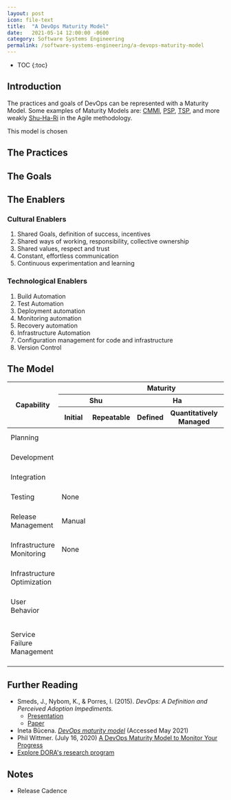 ```yaml
---
layout: post
icon: file-text
title:  "A DevOps Maturity Model"
date:   2021-05-14 12:00:00 -0600
category: Software Systems Engineering
permalink: /software-systems-engineering/a-devops-maturity-model
---
```


* TOC
{:toc}

## Introduction

The practices and goals of DevOps can be represented with a Maturity Model.
Some examples of Maturity Models are:
[CMMI](https://en.wikipedia.org/wiki/Capability_Maturity_Model_Integration),
[PSP](https://en.wikipedia.org/wiki/Personal_software_process),
[TSP](https://en.wikipedia.org/wiki/Team_software_process),
and more weakly [Shu-Ha-Ri](https://www.scrum.org/resources/blog/shu-ha-ri-professional-coaching)
in the Agile methodology.

This model is chosen

## The Practices

## The Goals

## The Enablers

### Cultural Enablers

1. Shared Goals, definition of success, incentives
2. Shared ways of working, responsibility, collective ownership
3. Shared values, respect and trust
4. Constant, effortless communication
5. Continuous experimentation and learning

### Technological Enablers

1. Build Automation
2. Test Automation
3. Deployment automation
4. Monitoring automation
5. Recovery automation
6. Infrastructure Automation
7. Configuration management for code and infrastructure
8. Version Control

## The Model

<table>
  <thead>
    <tr>
      <th rowspan="3">Capability</th>
      <th colspan="5">Maturity</th>
      <th rowspan="3">Goal</th>
    </tr>
    <tr>
      <th colspan="2">Shu</th>
      <th colspan="2">Ha</th>
      <th colspan="1">Ri</th>
    </tr>
    <tr>
      <th>Initial</th>
      <th>Repeatable</th>
      <th>Defined</th>
      <th>Quantitatively Managed</th>
      <th>Optimizing</th>
    </tr>
  </thead>
  <tbody>
    <tr>
      <td>Planning</td>
      <td colspan="5">&nbsp;</td>
      <td>Continuous Planning</td>
    </tr>
    <tr>
      <td>Development</td>
      <td colspan="5">&nbsp;</td>
      <td>Continuous Development</td>
    </tr>
    <tr>
      <td>Integration</td>
      <td colspan="5">&nbsp;</td>
      <td>Continuous Integration</td>
    </tr>
    <tr>
      <td>Testing</td>
      <td>None</td>
      <td colspan="4">&nbsp;</td>
      <td>Continuous Testing</td>
    </tr>
    <tr>
      <td>Release Management</td>
      <td>Manual</td>
      <td colspan="4">&nbsp;</td>
      <td>Continuous Release Management</td>
    </tr>
    <tr>
      <td>Infrastructure Monitoring</td>
      <td>None</td>
      <td colspan="4">&nbsp;</td>
      <td>Continuous Infrastructure Monitoring</td>
    </tr>
    <tr>
      <td>Infrastructure Optimization</td>
      <td colspan="5">&nbsp;</td>
      <td>Continuous Infrastructure Optimization</td>
    </tr>
    <tr>
      <td>User Behavior</td>
      <td colspan="5">&nbsp;</td>
      <td>Continuous Monitoring &amp; Feedback</td>
    </tr>
    <tr>
      <td>Service Failure Management</td>
      <td colspan="5">&nbsp;</td>
      <td>Service Failure Recovery Without Delay</td>
    </tr>
  </tbody>
</table>

## Further Reading

* Smeds, J., Nybom, K., & Porres, I. (2015). _DevOps: A Definition and Perceived Adoption Impediments._
  * [Presentation](https://pdfs.semanticscholar.org/ea36/96c46ca99b0fb7866af152db0e161efe37d3.pdf)
  * [Paper](https://link.springer.com/chapter/10.1007%2F978-3-319-18612-2_14)
* Ineta Būcena. _[DevOps maturity model](https://devopsadoptmeth.wordpress.com/method-description/devops-maturity-model/)_ (Accessed May 2021)
* Phil Wittmer. (July 16, 2020) [A DevOps Maturity Model to Monitor Your Progress](https://www.tiempodev.com/blog/devops-maturity-model/)
* [Explore DORA's research program](https://www.devops-research.com/research.html)

## Notes

- Release Cadence
